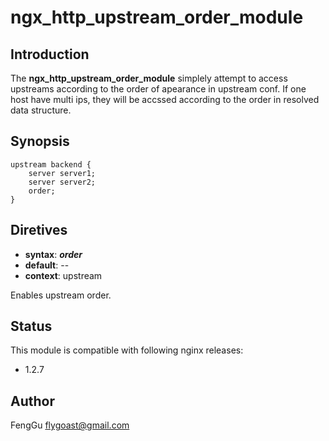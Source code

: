 # ngx_http_upstream_order_module

## Introduction

The **ngx_http_upstream_order_module** simplely attempt to access upstreams
according to the order of apearance in upstream conf. If one host have multi
ips, they will be accssed according to the order in resolved data structure.

## Synopsis

    upstream backend {
        server server1;
        server server2;
        order;
    }


## Diretives

* **syntax**: ***order***
* **default**: --
* **context**: upstream

Enables upstream order.


## Status

This module is compatible with following nginx releases:
- 1.2.7

## Author

FengGu <flygoast@gmail.com>
